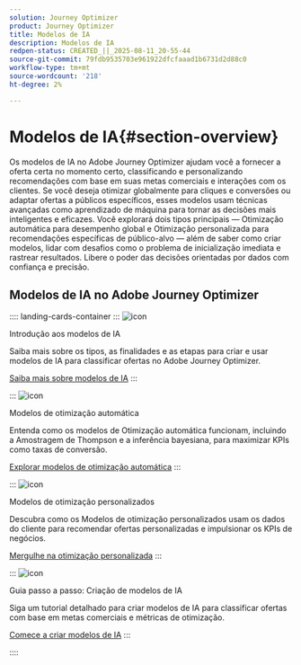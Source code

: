 ```yaml
---
solution: Journey Optimizer
product: Journey Optimizer
title: Modelos de IA
description: Modelos de IA
redpen-status: CREATED_||_2025-08-11_20-55-44
source-git-commit: 79fdb9535703e961922dfcfaaad1b6731d2d88c0
workflow-type: tm+mt
source-wordcount: '218'
ht-degree: 2%

---
```



# Modelos de IA{#section-overview}

Os modelos de IA no Adobe Journey Optimizer ajudam você a fornecer a oferta certa no momento certo, classificando e personalizando recomendações com base em suas metas comerciais e interações com os clientes. Se você deseja otimizar globalmente para cliques e conversões ou adaptar ofertas a públicos específicos, esses modelos usam técnicas avançadas como aprendizado de máquina para tornar as decisões mais inteligentes e eficazes. Você explorará dois tipos principais — Otimização automática para desempenho global e Otimização personalizada para recomendações específicas de público-alvo — além de saber como criar modelos, lidar com desafios como o problema de inicialização imediata e rastrear resultados. Libere o poder das decisões orientadas por dados com confiança e precisão.

## Modelos de IA no Adobe Journey Optimizer

:::: landing-cards-container
:::
![icon](https://cdn.experienceleague.adobe.com/icons/book.svg?lang=pt-BR)

Introdução aos modelos de IA

Saiba mais sobre os tipos, as finalidades e as etapas para criar e usar modelos de IA para classificar ofertas no Adobe Journey Optimizer.

[Saiba mais sobre modelos de IA](../using/experience-decisioning/ranking/ai-models.md)
:::

:::
![icon](https://cdn.experienceleague.adobe.com/icons/chart-line.svg?lang=pt-BR)

Modelos de otimização automática

Entenda como os modelos de Otimização automática funcionam, incluindo a Amostragem de Thompson e a inferência bayesiana, para maximizar KPIs como taxas de conversão.

[Explorar modelos de otimização automática](../using/experience-decisioning/ranking/auto-optimization-model.md)
:::

:::
![icon](https://cdn.experienceleague.adobe.com/icons/bullseye.svg?lang=pt-BR)

Modelos de otimização personalizados

Descubra como os Modelos de otimização personalizados usam os dados do cliente para recomendar ofertas personalizadas e impulsionar os KPIs de negócios.

[Mergulhe na otimização personalizada](../using/experience-decisioning/ranking/personalized-optimization-model.md)
:::

:::
![icon](https://cdn.experienceleague.adobe.com/icons/circle-play.svg?lang=pt-BR)

Guia passo a passo: Criação de modelos de IA

Siga um tutorial detalhado para criar modelos de IA para classificar ofertas com base em metas comerciais e métricas de otimização.

[Comece a criar modelos de IA](../using/experience-decisioning/ranking/create-ai-models.md)
:::

::::
